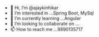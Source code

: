 - 👋 Hi, I’m @ajaykinhikar
- 👀 I’m interested in ...Spring Boot,  MySql
- 🌱 I’m currently learning ...Angular
- 💞️ I’m looking to collaborate on ...
- 📫 How to reach me ...9890135717

<!---
ajaykinhikar/ajaykinhikar is a ✨ special ✨ repository because its `README.md` (this file) appears on your GitHub profile.
You can click the Preview link to take a look at your changes.
--->
